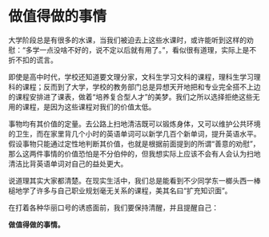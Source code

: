 # 做值得做的事情

大学阶段总是有很多的水课，当我们被迫去上这些水课时，或许能听到这样的劝慰：“多学一点没啥不好的，说不定以后就有用了。”，看似很有道理，实际上是不折不扣的谎言。

即使是高中时代，学校还知道要文理分家，文科生学习文科的课程，理科生学习理科的课程；反而到了大学，学校的教务部门总是异想天开地把和专业完全搭不上边的课程安排进了课表，做着“培养复合型人才”的美梦。我们之所以选择拒绝这些无用的课程，是因为这些课程对我们的价值太低。

事物均有其价值的定量。去公路上扫地清洁既可以锻炼身体，又可以维护公共环境的卫生，而在家里背几个小时的英语单词可以新学几百个新单词，提升英语水平。假设事物只能通过定性地判断其价值，也就是根据前面提到的所谓“善意的劝慰”，那么这两件事情的价值恐怕是不分伯仲的，但我想实际上应该不会有人会认为扫地清洁比背英语单词对自己的益处更大。

说道理其实大家都清楚。在现实生活中，我们总是能看到不少同学东一榔头西一棒槌地学了许多与自己职业规划毫无关系的课程，美其名曰“扩充知识面”。

在打着各种华丽口号的诱惑面前，我们要保持清醒，并且提醒自己：

**做值得做的事情。**